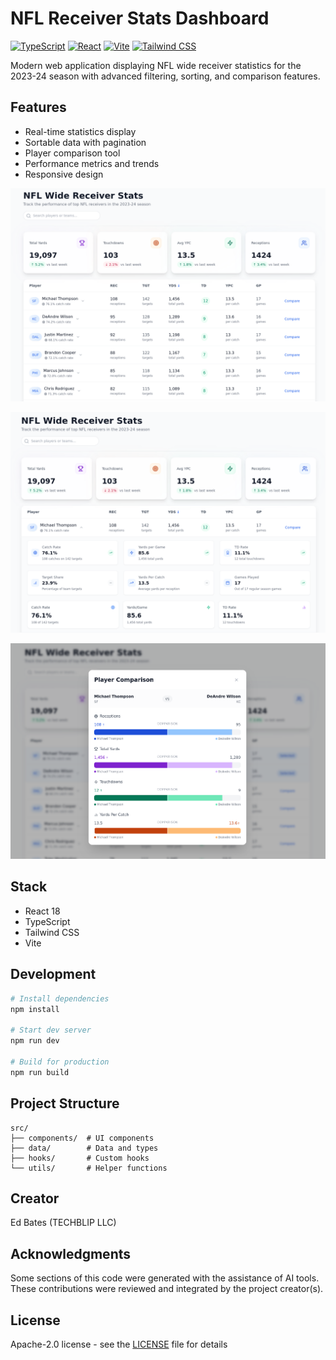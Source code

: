 # NFL Receiver Stats Dashboard

[![TypeScript](https://img.shields.io/badge/TypeScript-5.5-blue.svg)](https://www.typescriptlang.org/)  [![React](https://img.shields.io/badge/React-18.3-blue.svg)](https://reactjs.org/)  [![Vite](https://img.shields.io/badge/Vite-5.4-646CFF.svg)](https://vitejs.dev/)  [![Tailwind CSS](https://img.shields.io/badge/Tailwind-3.4-38B2AC.svg)](https://tailwindcss.com/)

Modern web application displaying NFL wide receiver statistics for the 2023-24 season with advanced filtering, sorting, and comparison features.

## Features

- Real-time statistics display
- Sortable data with pagination
- Player comparison tool
- Performance metrics and trends
- Responsive design

![Stats](public/images/stats1.png)

![Stats Detail](public/images/stats-details.png)

![Stats Compare](public/images/stats-compare.png)

## Stack

- React 18
- TypeScript
- Tailwind CSS
- Vite

## Development

```bash
# Install dependencies
npm install

# Start dev server
npm run dev

# Build for production
npm run build
```

## Project Structure

```
src/
├── components/  # UI components
├── data/        # Data and types
├── hooks/       # Custom hooks
└── utils/       # Helper functions
```

## Creator

Ed Bates (TECHBLIP LLC)

## Acknowledgments

Some sections of this code were generated with the assistance of AI tools.  These contributions were reviewed and integrated by the project creator(s).

## License

Apache-2.0 license - see the [LICENSE](LICENSE) file for details

